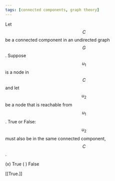```yaml
---
tags: [connected components, graph theory]
---
```



Let $$C$$ be a connected component in an undirected graph $$G$$. Suppose $$u_1$$ is a node in $$C$$ and let $$u_2$$ be a node that is reachable from $$u_1$$. True or False: $$u_2$$ must also be in the same connected component, $$C$$.

(x) True
( ) False

[[True.]]
